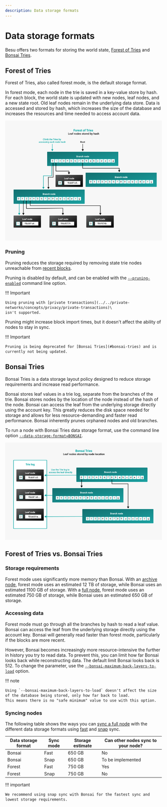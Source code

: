 ```yaml
---
description: Data storage formats
---
```


# Data storage formats

Besu offers two formats for storing the world state, [Forest of Tries](#forest-of-tries) and [Bonsai Tries](#bonsai-tries).

## Forest of Tries

Forest of Tries, also called forest mode, is the default storage format.

In forest mode, each node in the trie is saved in a key-value store by hash. For each block, the world state is updated
with new nodes, leaf nodes, and a new state root. Old leaf nodes remain in the underlying data store. Data is accessed
and stored by hash, which increases the size of the database and increases the resources and time needed to access account data.

![forest_of_tries](../../assets/images/forest_of_tries.png)

### Pruning

Pruning reduces the storage required by removing state trie nodes unreachable
from [recent blocks](../../public-networks/reference/cli/options.md#pruning-blocks-retained).

Pruning is disabled by default, and can be enabled with the
[`--pruning-enabled`](../../public-networks/reference/cli/options.md#pruning-enabled) command line option.

!!! Important

    Using pruning with [private transactions](../../private-networks/concepts/privacy/private-transactions)\
    isn't supported.

Pruning might increase block import times, but it doesn't affect the ability of nodes to stay in sync.

!!! Important

    Pruning is being deprecated for [Bonsai Tries](#bonsai-tries) and is currently not being updated.

## Bonsai Tries

Bonsai Tries is a data storage layout policy designed to reduce storage requirements and increase
read performance.

Bonsai stores leaf values in a trie log, separate from the branches of the trie. Bonsai stores nodes by the
location of the node instead of the hash of the node. Bonsai can access the leaf from the underlying storage directly using the
account key. This greatly reduces the disk space needed for storage and allows for less resource-demanding
and faster read performance. Bonsai inherently prunes orphaned nodes and old branches.

To run a node with Bonsai Tries data storage format, use the command line option
[`--data-storage-format=BONSAI`](../reference/cli/options.md#data-storage-format).

![Bonsai_tries](../../assets/images/Bonsai_tries.png)

## Forest of Tries vs. Bonsai Tries

### Storage requirements

Forest mode uses significantly more memory than Bonsai.
With an [archive node](../get-started/connect/sync-node.md#run-an-archive-node), forest mode uses an estimated 12 TB of
storage, while Bonsai uses an estimated 1100 GB of storage.
With a [full node](../get-started/connect/sync-node.md#run-a-full-node), forest mode uses an estimated 750 GB of storage,
while Bonsai uses an estimated 650 GB of storage.

### Accessing data

Forest mode must go through all the branches by hash to read a leaf value. Bonsai can access the leaf from the
underlying storage directly using the account key. Bonsai will generally read faster than forest mode,
particularly if the blocks are more recent.

However, Bonsai becomes increasingly more resource-intensive the further in history you try to read data.
To prevent this, you can limit how far Bonsai looks back while reconstructing data.
The default limit Bonsai looks back is 512. To change the parameter, use the
[`--bonsai-maximum-back-layers-to-load`](../reference/cli/options.md#bonsai-maximum-back-layers-to-load) option.

!!! note

    Using `--bonsai-maximum-back-layers-to-load` doesn't affect the size of the database being stored, only how far back to load.
    This means there is no "safe minimum" value to use with this option.

### Syncing nodes

The following table shows the ways you can [sync a full node](../get-started/connect/sync-node.md#run-a-full-node) with the different data
storage formats using [fast](../get-started/connect/sync-node.md#fast-synchronization) and [snap](../get-started/connect/sync-node.md#snap-synchronization) sync.

| Data storage format | Sync mode | Storage estimate | Can other nodes sync to your node? |
|---------------------|-----------|------------------|------------------------------------|
| Bonsai              | Fast      | 650 GB           | No                                 |
| Bonsai              | Snap      | 650 GB           | To be implemented                  |
| Forest              | Fast      | 750 GB           | Yes                                |
| Forest              | Snap      | 750 GB           | No                                 |

!!! important

    We recommend using snap sync with Bonsai for the fastest sync and lowest storage requirements.
